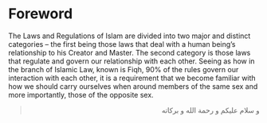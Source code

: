 Foreword
========

The Laws and Regulations of Islam are divided into two major and
distinct categories – the first being those laws that deal with a human
being’s relationship to his Creator and Master. The second category is
those laws that regulate and govern our relationship with each other.
Seeing as how in the branch of Islamic Law, known is Fiqh, 90% of the
rules govern our interaction with each other, it is a requirement that
we become familiar with how we should carry ourselves when around
members of the same sex and more importantly, those of the opposite sex.

<blockquote dir="rtl">
  <p>
و سلام عليكم و رحمة الله و بركاته
  </p>
</blockquote>



